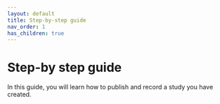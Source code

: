 ```yaml
---
layout: default
title: Step-by-step guide
nav_order: 1
has_children: true
---
```


# **Step-by step guide**

In this guide, you will learn how to publish and record a study you have created.